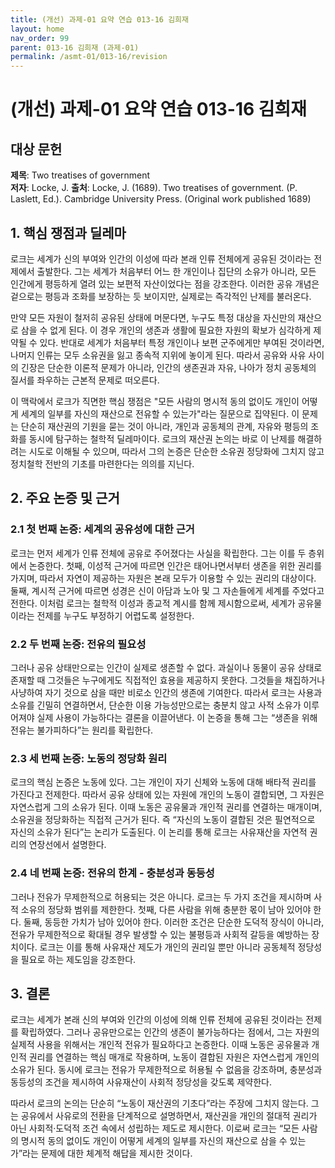 ```yaml
---
title: (개선) 과제-01 요약 연습 013-16 김희재
layout: home
nav_order: 99
parent: 013-16 김희재 (과제-01)
permalink: /asmt-01/013-16/revision
---
```


# (개선) 과제-01 요약 연습 013-16 김희재 


## 대상 문헌
**제목**: Two treatises of government  
**저자**: Locke, J.
**출처**: Locke, J. (1689). Two treatises of government. (P. Laslett, Ed.). Cambridge University Press. (Original work published 1689) 

## 1. 핵심 쟁점과 딜레마  
로크는 세계가 신의 부여와 인간의 이성에 따라 본래 인류 전체에게 공유된 것이라는 전제에서 출발한다. 그는 세계가 처음부터 어느 한 개인이나 집단의 소유가 아니라, 모든 인간에게 평등하게 열려 있는 보편적 자산이었다는 점을 강조한다. 이러한 공유 개념은 겉으로는 평등과 조화를 보장하는 듯 보이지만, 실제로는 즉각적인 난제를 불러온다.

만약 모든 자원이 철저히 공유된 상태에 머문다면, 누구도 특정 대상을 자신만의 재산으로 삼을 수 없게 된다. 이 경우 개인의 생존과 생활에 필요한 자원의 확보가 심각하게 제약될 수 있다. 반대로 세계가 처음부터 특정 개인이나 보편 군주에게만 부여된 것이라면, 나머지 인류는 모두 소유권을 잃고 종속적 지위에 놓이게 된다. 따라서 공유와 사유 사이의 긴장은 단순한 이론적 문제가 아니라, 인간의 생존권과 자유, 나아가 정치 공동체의 질서를 좌우하는 근본적 문제로 떠오른다.

이 맥락에서 로크가 직면한 핵심 쟁점은 "모든 사람의 명시적 동의 없이도 개인이 어떻게 세계의 일부를 자신의 재산으로 전유할 수 있는가"라는 질문으로 집약된다. 이 문제는 단순히 재산권의 기원을 묻는 것이 아니라, 개인과 공동체의 관계, 자유와 평등의 조화를 동시에 탐구하는 철학적 딜레마이다. 로크의 재산권 논의는 바로 이 난제를 해결하려는 시도로 이해될 수 있으며, 따라서 그의 논증은 단순한 소유권 정당화에 그치지 않고 정치철학 전반의 기초를 마련한다는 의의를 지닌다.

## 2. 주요 논증 및 근거  

### 2.1 첫 번째 논증: 세계의 공유성에 대한 근거
로크는 먼저 세계가 인류 전체에 공유로 주어졌다는 사실을 확립한다. 그는 이를 두 층위에서 논증한다. 첫째, 이성적 근거에 따르면 인간은 태어나면서부터 생존을 위한 권리를 가지며, 따라서 자연이 제공하는 자원은 본래 모두가 이용할 수 있는 권리의 대상이다. 둘째, 계시적 근거에 따르면 성경은 신이 아담과 노아 및 그 자손들에게 세계를 주었다고 전한다. 이처럼 로크는 철학적 이성과 종교적 계시를 함께 제시함으로써, 세계가 공유물이라는 전제를 누구도 부정하기 어렵도록 설정한다.

### 2.2 두 번째 논증: 전유의 필요성 
그러나 공유 상태만으로는 인간이 실제로 생존할 수 없다. 과실이나 동물이 공유 상태로 존재할 때 그것들은 누구에게도 직접적인 효용을 제공하지 못한다. 그것들을 채집하거나 사냥하여 자기 것으로 삼을 때만 비로소 인간의 생존에 기여한다. 따라서 로크는 사용과 소유를 긴밀히 연결하면서, 단순한 이용 가능성만으로는 충분치 않고 사적 소유가 이루어져야 실제 사용이 가능하다는 결론을 이끌어낸다. 이 논증을 통해 그는 “생존을 위해 전유는 불가피하다”는 원리를 확립한다.

### 2.3 세 번째 논증: 노동의 정당화 원리
로크의 핵심 논증은 노동에 있다. 그는 개인이 자기 신체와 노동에 대해 배타적 권리를 가진다고 전제한다. 따라서 공유 상태에 있는 자원에 개인의 노동이 결합되면, 그 자원은 자연스럽게 그의 소유가 된다. 이때 노동은 공유물과 개인적 권리를 연결하는 매개이며, 소유권을 정당화하는 직접적 근거가 된다. 즉 “자신의 노동이 결합된 것은 필연적으로 자신의 소유가 된다”는 논리가 도출된다. 이 논리를 통해 로크는 사유재산을 자연적 권리의 연장선에서 설명한다.

### 2.4 네 번째 논증: 전유의 한계 - 충분성과 동등성
그러나 전유가 무제한적으로 허용되는 것은 아니다. 로크는 두 가지 조건을 제시하며 사적 소유의 정당화 범위를 제한한다. 첫째, 다른 사람을 위해 충분한 몫이 남아 있어야 한다. 둘째, 동등한 가치가 남아 있어야 한다. 이러한 조건은 단순한 도덕적 장식이 아니라, 전유가 무제한적으로 확대될 경우 발생할 수 있는 불평등과 사회적 갈등을 예방하는 장치이다. 로크는 이를 통해 사유재산 제도가 개인의 권리일 뿐만 아니라 공동체적 정당성을 필요로 하는 제도임을 강조한다.

## 3. 결론  
로크는 세계가 본래 신의 부여와 인간의 이성에 의해 인류 전체에 공유된 것이라는 전제를 확립하였다. 그러나 공유만으로는 인간의 생존이 불가능하다는 점에서, 그는 자원의 실제적 사용을 위해서는 개인적 전유가 필요하다고 논증한다. 이때 노동은 공유물과 개인적 권리를 연결하는 핵심 매개로 작용하며, 노동이 결합된 자원은 자연스럽게 개인의 소유가 된다. 동시에 로크는 전유가 무제한적으로 허용될 수 없음을 강조하며, 충분성과 동등성의 조건을 제시하여 사유재산이 사회적 정당성을 갖도록 제약한다.

따라서 로크의 논의는 단순히 “노동이 재산권의 기초다”라는 주장에 그치지 않는다. 그는 공유에서 사유로의 전환을 단계적으로 설명하면서, 재산권을 개인의 절대적 권리가 아닌 사회적·도덕적 조건 속에서 성립하는 제도로 제시한다. 이로써 로크는 “모든 사람의 명시적 동의 없이도 개인이 어떻게 세계의 일부를 자신의 재산으로 삼을 수 있는가”라는 문제에 대한 체계적 해답을 제시한 것이다.
